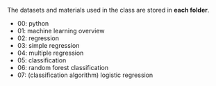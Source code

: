The datasets and materials used in the class are stored in **each folder**.
* 00: python
* 01: machine learning overview
* 02: regression
* 03: simple regression
* 04: multiple regression
* 05: classification
* 06: random forest classification
* 07: (classification algorithm) logistic regression

